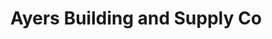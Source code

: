 ---
title: "Ayers Building and Supply Co"
url: /farmville-town/ayers-building-and-supply-co/
shop: Eisenwaren
---